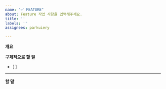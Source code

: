 ```yaml
---
name: "✅ FEATURE"
about: Feature 작업 사항을 입력해주세요.
title: ''
labels: ''
assignees: parkuiery

---
```


**개요**
>

**구체적으로 할 일**
- [ ]

---
**할 말**
